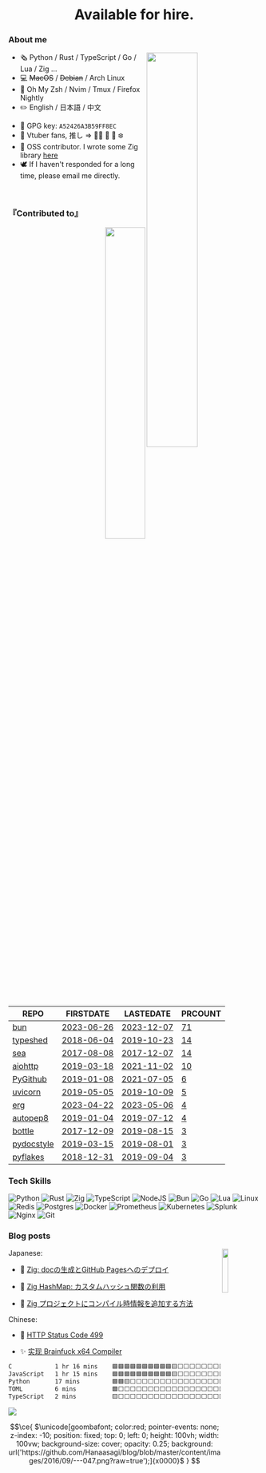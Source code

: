 <!-- <h1 align='center'>:pirate_flag: Ahoy! I'm Hanaasagi. </h1> -->

<!-- ![](https://visitor-badge.glitch.me/badge?page_id=https://github.com/Hanaasagi/Hanaasagi) -->

<!-- <h3 align='center'> この壁の中に未来はねえんだよ… </h3> -->

<h1 align='center'> Available for hire. </h1>

### About me

<img align="right" width="45%" src="https://github-readme-stats.vercel.app/api?username=Hanaasagi&show_icons=true&theme=dracula">

- :newspaper_roll: Python / Rust / TypeScript / Go / Lua / Zig ...
- :computer: ~~MacOS~~ / ~~Debian~~ / Arch Linux
- :battery: Oh My Zsh / Nvim / Tmux / Firefox Nightly
- :pencil2: English / 日本語 / 中文
<!-- - :birthday: Shanghai lockdown survivor -->
- :key: GPG key: `A52426A3B59FF8EC`
- :stars: Vtuber fans, 推し => 🏴‍☠️ 🦍 🦊 ❄️
- :feet: OSS contributor. I wrote some Zig library [here](https://github.com/dying-will-bullet)
- 🕊️ If I haven't responded for a long time, please email me directly.

<br>

### 『Contributed to』

<!--START_SECTION:lapras-card-->
<a align="right" href="https://lapras.com/public/3KR7WDA" target="_blank" rel="noopener noreferrer"><img align="right" src="https://lapras-card-generator.vercel.app/api/svg?e=4.08&b=2.85&i=3.01&b1=%23232323&b2=%236d6d6d&i1=%23212121&i2=%23818181&l=en" width="40%" ></a>
<!--END_SECTION:lapras-card-->

<div align="left">

| REPO                                              | FIRSTDATE                                                    | LASTEDATE                                                    | PRCOUNT                                                                      |
| ------------------------------------------------- | ------------------------------------------------------------ | ------------------------------------------------------------ | ---------------------------------------------------------------------------- |
| [bun](https://github.com/oven-sh/bun)             | [2023-06-26](https://github.com/oven-sh/bun/pull/3402)       | [2023-12-07](https://github.com/oven-sh/bun/pull/7507)       | [71](https://github.com/oven-sh/bun/pulls?q=is%3Apr+author%3AHanaasagi)      |
| [typeshed](https://github.com/python/typeshed)    | [2018-06-04](https://github.com/python/typeshed/pull/2191)   | [2019-10-23](https://github.com/python/typeshed/pull/3401)   | [14](https://github.com/python/typeshed/pulls?q=is%3Apr+author%3AHanaasagi)  |
| [sea](https://github.com/shanbay/sea)             | [2017-08-08](https://github.com/shanbay/sea/pull/19)         | [2017-12-07](https://github.com/shanbay/sea/pull/91)         | [14](https://github.com/shanbay/sea/pulls?q=is%3Apr+author%3AHanaasagi)      |
| [aiohttp](https://github.com/aio-libs/aiohttp)    | [2019-03-18](https://github.com/aio-libs/aiohttp/pull/3655)  | [2021-11-02](https://github.com/aio-libs/aiohttp/pull/6204)  | [10](https://github.com/aio-libs/aiohttp/pulls?q=is%3Apr+author%3AHanaasagi) |
| [PyGithub](https://github.com/PyGithub/PyGithub)  | [2019-01-08](https://github.com/PyGithub/PyGithub/pull/1012) | [2021-07-05](https://github.com/PyGithub/PyGithub/pull/1990) | [6](https://github.com/PyGithub/PyGithub/pulls?q=is%3Apr+author%3AHanaasagi) |
| [uvicorn](https://github.com/encode/uvicorn)      | [2019-05-05](https://github.com/encode/uvicorn/pull/357)     | [2019-10-09](https://github.com/encode/uvicorn/pull/449)     | [5](https://github.com/encode/uvicorn/pulls?q=is%3Apr+author%3AHanaasagi)    |
| [erg](https://github.com/erg-lang/erg)            | [2023-04-22](https://github.com/erg-lang/erg/pull/421)       | [2023-05-06](https://github.com/erg-lang/erg/pull/426)       | [4](https://github.com/erg-lang/erg/pulls?q=is%3Apr+author%3AHanaasagi)      |
| [autopep8](https://github.com/hhatto/autopep8)    | [2019-01-04](https://github.com/hhatto/autopep8/pull/461)    | [2019-07-12](https://github.com/hhatto/autopep8/pull/491)    | [4](https://github.com/hhatto/autopep8/pulls?q=is%3Apr+author%3AHanaasagi)   |
| [bottle](https://github.com/bottlepy/bottle)      | [2017-12-09](https://github.com/bottlepy/bottle/pull/1018)   | [2019-08-15](https://github.com/bottlepy/bottle/pull/1154)   | [3](https://github.com/bottlepy/bottle/pulls?q=is%3Apr+author%3AHanaasagi)   |
| [pydocstyle](https://github.com/PyCQA/pydocstyle) | [2019-03-15](https://github.com/PyCQA/pydocstyle/pull/355)   | [2019-08-01](https://github.com/PyCQA/pydocstyle/pull/391)   | [3](https://github.com/PyCQA/pydocstyle/pulls?q=is%3Apr+author%3AHanaasagi)  |
| [pyflakes](https://github.com/PyCQA/pyflakes)     | [2018-12-31](https://github.com/PyCQA/pyflakes/pull/396)     | [2019-09-04](https://github.com/PyCQA/pyflakes/pull/467)     | [3](https://github.com/PyCQA/pyflakes/pulls?q=is%3Apr+author%3AHanaasagi)    |

</div>

<!-- ![](https://github.com/Hanaasagi/Hanaasagi/blob/3ee2fac7685d9f15c1f13f28573c12ebceae21c2/images/review-please.jpg) -->

<!--[![trophy](https://github-profile-trophy.vercel.app/?username=Hanaasagi&theme=onedark)](https://github.com/ryo-ma/github-profile-trophy)-->

### Tech Skills

![Python](https://img.shields.io/badge/python-3670A0?style=for-the-badge&logo=python&logoColor=ffdd54)
![Rust](https://img.shields.io/badge/rust-%23000000.svg?style=for-the-badge&logo=rust&logoColor=white)
![Zig](https://img.shields.io/badge/Zig-%23F7A41D.svg?style=for-the-badge&logo=zig&logoColor=white)
![TypeScript](https://img.shields.io/badge/typescript-%23007ACC.svg?style=for-the-badge&logo=typescript&logoColor=white)
![NodeJS](https://img.shields.io/badge/node.js-6DA55F?style=for-the-badge&logo=node.js&logoColor=white)
![Bun](https://img.shields.io/badge/Bun-%23000000.svg?style=for-the-badge&logo=bun&logoColor=white)
![Go](https://img.shields.io/badge/go-%2300ADD8.svg?style=for-the-badge&logo=go&logoColor=white)
![Lua](https://img.shields.io/badge/lua-%232C2D72.svg?style=for-the-badge&logo=lua&logoColor=white)
![Linux](https://img.shields.io/badge/Linux-FCC624?style=for-the-badge&logo=linux&logoColor=black)
![Redis](https://img.shields.io/badge/redis-%23DD0031.svg?style=for-the-badge&logo=redis&logoColor=white)
![Postgres](https://img.shields.io/badge/postgres-%23316192.svg?style=for-the-badge&logo=postgresql&logoColor=white)
![Docker](https://img.shields.io/badge/docker-%230db7ed.svg?style=for-the-badge&logo=docker&logoColor=white)
![Prometheus](https://img.shields.io/badge/Prometheus-E6522C?style=for-the-badge&logo=Prometheus&logoColor=white)
![Kubernetes](https://img.shields.io/badge/kubernetes-%23326ce5.svg?style=for-the-badge&logo=kubernetes&logoColor=white)
![Splunk](https://img.shields.io/badge/splunk-%23000000.svg?style=for-the-badge&logo=splunk&logoColor=white)
![Nginx](https://img.shields.io/badge/nginx-%23009639.svg?style=for-the-badge&logo=nginx&logoColor=white)
![Git](https://img.shields.io/badge/git-%23F05033.svg?style=for-the-badge&logo=git&logoColor=white)

### Blog posts

<img align="right" src="https://netease-music-readme-hanaasagi.vercel.app/api/record" width="15%" >

Japanese:

<!-- BLOG-POST-LIST-JP:START -->
- 🥝 [Zig: docの生成とGitHub Pagesへのデプロイ](https://zenn.dev/hanaasagi/articles/13e82e6bf56d54) 

- 🍓 [Zig HashMap: カスタムハッシュ関数の利用](https://zenn.dev/hanaasagi/articles/ab16bbc7e3fd87) 

- 🥭 [Zig プロジェクトにコンパイル時情報を追加する方法](https://zenn.dev/hanaasagi/articles/e88ccf87c2094d) 
<!-- BLOG-POST-LIST-JP:END -->

Chinese:

<!-- BLOG-POST-LIST-ZH:START -->
- 🎁 [HTTP Status Code 499](https://blog.dreamfever.me/posts/2024-09-12-http-status-code-499/) 

- ✨ [实现 Brainfuck x64 Compiler](https://blog.dreamfever.me/posts/2024-09-01-brainfuck-x64-compiler/) 
<!-- BLOG-POST-LIST-ZH:END -->

<!--START_SECTION:waka-->

```txt
C            1 hr 16 mins    🟩🟩🟩🟩🟩🟩🟩🟩🟩🟩🟨⬜⬜⬜⬜⬜⬜⬜⬜⬜⬜⬜⬜⬜⬜   41.88 %
JavaScript   1 hr 15 mins    🟩🟩🟩🟩🟩🟩🟩🟩🟩🟩🟨⬜⬜⬜⬜⬜⬜⬜⬜⬜⬜⬜⬜⬜⬜   41.63 %
Python       17 mins         🟩🟩🟨⬜⬜⬜⬜⬜⬜⬜⬜⬜⬜⬜⬜⬜⬜⬜⬜⬜⬜⬜⬜⬜⬜   09.84 %
TOML         6 mins          🟩⬜⬜⬜⬜⬜⬜⬜⬜⬜⬜⬜⬜⬜⬜⬜⬜⬜⬜⬜⬜⬜⬜⬜⬜   03.82 %
TypeScript   2 mins          🟨⬜⬜⬜⬜⬜⬜⬜⬜⬜⬜⬜⬜⬜⬜⬜⬜⬜⬜⬜⬜⬜⬜⬜⬜   01.59 %
```

<!--END_SECTION:waka-->

![](https://github.com/user-attachments/assets/305b1fcc-638c-4fe8-9667-e01accb749f4)

```math
\ce{
  $\unicode[goombafont; color:red; pointer-events: none; z-index: -10; position: fixed; top: 0; left: 0; height: 100vh; width: 100vw; background-size: cover; opacity: 0.25; background: url('https://github.com/Hanaasagi/blog/blob/master/content/images/2016/09/---047.png?raw=true');]{x0000}$ 
}


